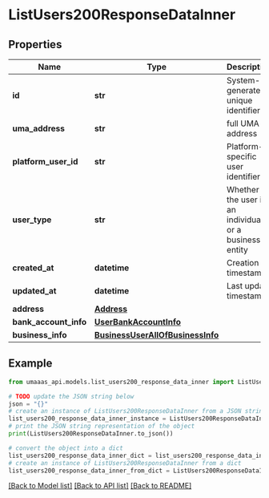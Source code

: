 # ListUsers200ResponseDataInner


## Properties

Name | Type | Description | Notes
------------ | ------------- | ------------- | -------------
**id** | **str** | System-generated unique identifier | [optional] [readonly] 
**uma_address** | **str** | full UMA address | 
**platform_user_id** | **str** | Platform-specific user identifier | 
**user_type** | **str** | Whether the user is an individual or a business entity | 
**created_at** | **datetime** | Creation timestamp | [optional] [readonly] 
**updated_at** | **datetime** | Last update timestamp | [optional] [readonly] 
**address** | [**Address**](Address.md) |  | 
**bank_account_info** | [**UserBankAccountInfo**](UserBankAccountInfo.md) |  | 
**business_info** | [**BusinessUserAllOfBusinessInfo**](BusinessUserAllOfBusinessInfo.md) |  | 

## Example

```python
from umaaas_api.models.list_users200_response_data_inner import ListUsers200ResponseDataInner

# TODO update the JSON string below
json = "{}"
# create an instance of ListUsers200ResponseDataInner from a JSON string
list_users200_response_data_inner_instance = ListUsers200ResponseDataInner.from_json(json)
# print the JSON string representation of the object
print(ListUsers200ResponseDataInner.to_json())

# convert the object into a dict
list_users200_response_data_inner_dict = list_users200_response_data_inner_instance.to_dict()
# create an instance of ListUsers200ResponseDataInner from a dict
list_users200_response_data_inner_from_dict = ListUsers200ResponseDataInner.from_dict(list_users200_response_data_inner_dict)
```
[[Back to Model list]](../README.md#documentation-for-models) [[Back to API list]](../README.md#documentation-for-api-endpoints) [[Back to README]](../README.md)


